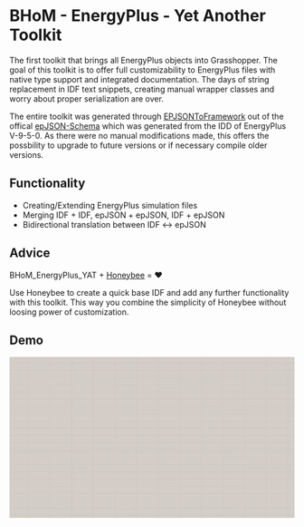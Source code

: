 # BHoM - EnergyPlus - Yet Another Toolkit
 The first toolkit that brings all EnergyPlus objects into Grasshopper. The goal of this toolkit is to offer full customizability to EnergyPlus files with native type support and integrated documentation. The days of string replacement in IDF text snippets, creating manual wrapper classes and worry about proper serialization are over.

 The entire toolkit was generated through [EPJSONToFramework](https://github.com/usaluz/EPJSONToFramework) out of the offical [epJSON-Schema](https://eplus.readthedocs.io/en/latest/index.html) which was generated from the IDD of EnergyPlus V-9-5-0. As there were no manual modifications made, this offers the possbility to upgrade to future versions or if necessary compile older versions.


## Functionality

- Creating/Extending EnergyPlus simulation files
- Merging IDF + IDF, epJSON + epJSON, IDF + epJSON
- Bidirectional translation between IDF <-> epJSON

## Advice

 BHoM_EnergyPlus_YAT + [Honeybee](https://github.com/ladybug-tools/honeybee-energy) = :heart: 
 
Use Honeybee to create a quick base IDF and add any further functionality with this toolkit. This way you combine the simplicity of Honeybee without loosing power of customization. 

## Demo

![Create Simulation file](/docs/Gifs/BHoM_EnergyPlus_YAT_Grasshopper_Demo.gif)

